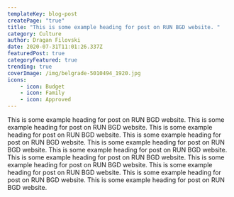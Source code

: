 ```yaml
---
templateKey: blog-post
createPage: "true"
title: "This is some example heading for post on RUN BGD website. "
category: Culture
author: Dragan Filovski
date: 2020-07-31T11:01:26.337Z
featuredPost: true
categoryFeatured: true
trending: true
coverImage: /img/belgrade-5010494_1920.jpg
icons:
    - icon: Budget
    - icon: Family
    - icon: Approved
---
```

This is some example heading for post on RUN BGD website. This is some example heading for post on RUN BGD website. This is some example heading for post on RUN BGD website. This is some example heading for post on RUN BGD website. This is some example heading for post on RUN BGD website. This is some example heading for post on RUN BGD website. This is some example heading for post on RUN BGD website. This is some example heading for post on RUN BGD website. This is some example heading for post on RUN BGD website. This is some example heading for post on RUN BGD website. This is some example heading for post on RUN BGD website.